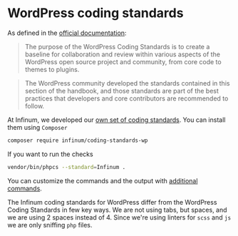# WordPress coding standards

As defined in the [official documentation](https://make.wordpress.org/core/handbook/best-practices/coding-standards/):

>The purpose of the WordPress Coding Standards is to create a baseline for collaboration and review within various aspects of the WordPress open source project and community, from core code to themes to plugins.

>The WordPress community developed the standards contained in this section of the handbook, and those standards are part of the best practices that developers and core contributors are recommended to follow.

At Infinum, we developed our [own set of coding standards](https://github.com/infinum/coding-standards-wp). You can install them using `Composer`

```bash
composer require infinum/coding-standards-wp
```

If you want to run the checks

```bash
vendor/bin/phpcs --standard=Infinum .
```

You can customize the commands and the output with [additional commands](https://github.com/squizlabs/PHP_CodeSniffer/wiki/Usage).

The Infinum coding standards for WordPress differ from the WordPress Coding Standards in few key ways. We are not using tabs, but spaces, and we are using 2 spaces instead of 4.
Since we're using linters for `scss` and `js` we are only sniffing `php` files.
